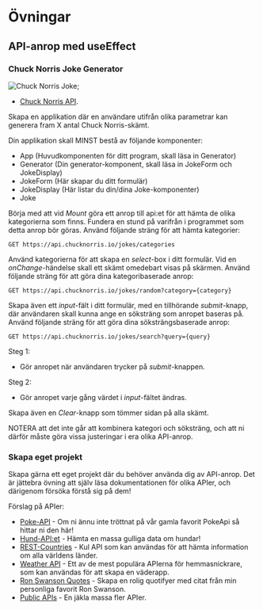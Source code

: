 # Övningar

## API-anrop med useEffect

### Chuck Norris Joke Generator
![Chuck Norris Joke](https://qph.cf2.quoracdn.net/main-qimg-2141243491f887a7634e95f0704e386b.webp);

- [Chuck Norris API](https://api.chucknorris.io/).

Skapa en applikation där en användare utifrån olika parametrar kan generera fram X antal Chuck Norris-skämt.

Din applikation skall MINST bestå av följande komponenter:
- App (Huvudkomponenten för ditt program, skall läsa in Generator)
- Generator (Din generator-komponent, skall läsa in JokeForm och JokeDisplay)
- JokeForm (Här skapar du ditt formulär)
- JokeDisplay (Här listar du din/dina Joke-komponenter)
- Joke

Börja med att vid *Mount* göra ett anrop till api:et för att hämta de olika kategorierna som finns. Fundera en stund på varifrån i programmet som detta anrop bör göras.
Använd följande sträng för att hämta kategorier:

```GET https://api.chucknorris.io/jokes/categories```

Använd kategorierna för att skapa en *select*-box i ditt formulär. Vid en *onChange*-händelse skall ett skämt omedebart visas på skärmen.
Använd följande sträng för att göra dina kategoribaserade anrop:

```GET https://api.chucknorris.io/jokes/random?category={category}```

Skapa även ett *input*-fält i ditt formulär, med en tillhörande *submit*-knapp, där användaren skall kunna ange en söksträng som anropet baseras på. 
Använd följande sträng för att göra dina söksträngsbaserade anrop:

```GET https://api.chucknorris.io/jokes/search?query={query}```

Steg 1:
- Gör anropet när användaren trycker på *submit*-knappen.

Steg 2: 
- Gör anropet varje gång värdet i *input*-fältet ändras.

Skapa även en *Clear*-knapp som tömmer sidan på alla skämt.

NOTERA att det inte går att kombinera kategori och söksträng, och att ni därför måste göra vissa justeringar i era olika API-anrop.

### Skapa eget projekt
Skapa gärna ett eget projekt där du behöver använda dig av API-anrop. Det är jättebra övning att själv läsa dokumentationen för olika APIer, och därigenom försöka förstå sig på dem!

Förslag på APIer:
- [Poke-API](https://pokeapi.co/) - Om ni ännu inte tröttnat på vår gamla favorit PokeApi så hittar ni den här!
- [Hund-API:et](https://dog.ceo/dog-api/) - Hämta en massa gulliga data om hundar!
- [REST-Countries](https://restcountries.com/) - Kul API som kan användas för att hämta information om alla världens länder.
- [Weather API](https://openweathermap.org/api) - Ett av de mest populära APIerna för hemmasnickrare, som kan användas för att skapa en väderapp.
- [Ron Swanson Quotes](https://github.com/jamesseanwright/ron-swanson-quotes?tab=readme-ov-file#ron-swanson-quotes-api) - Skapa en rolig quotifyer med citat från min personliga favorit Ron Swanson.
- [Public APIs](https://github.com/public-apis/public-apis?tab=readme-ov-file) - En jäkla massa fler APIer.

